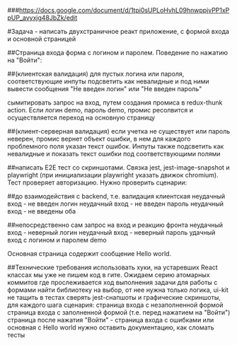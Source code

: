 ###https://docs.google.com/document/d/1tpi0sUPLoHvhL09hnwppjvPP1xPpUP_avyxjg48JbZk/edit

#Задача - написать двухстраничное реакт приложение, с формой входа и основной страницей

##Страница входа
  форма с логином и паролем. Поведение по нажатию на "Войти":

##(клиентская валидация)
 для пустых логина или пароля, соответствующие инпуты подсветить как невалидные и под ними вывести сообщения "Не введен логин" или "Не введен пароль"

сымитировать запрос на вход, путем создания промиса в redux-thunk action. Если логин demo, пароль demo, промис ресолвится и осуществляется переход на основную страницу

##(клиент-серверная валидация)
 если учетка не существует или пароль неверен, промис вернет объект ошибки, в нем для каждого проблемного поля указан текст ошибок. Инпуты также подсветить как невалидные и показать текст ошибки под соответствующими полями

##написать E2E тест со скриншотами.
 Связка jest, jest-image-snapshot и playwright (при инициализации playwright указать движок chromium). Тест проверяет авторизацию. Нужно проверить сценарии:

##до взаимодействия с backend, т.е. валидация клиентская
неудачный вход - не введен логин
неудачный вход - не введен пароль
неудачный вход - не введены оба

##непосредственно сам запрос на вход и реакцию фронта
неудачный вход - неверный логин
неудачный вход - неверный пароль
удачный вход с логином и паролем demo 

Основная страница содержит сообщение Hello world.

##Технические требования
использовать хуки, на устаревших React классах мы уже не пишем
код в гите. Ожидаем серию атомарных коммитов где прослеживается ход выполнения задачи
для работы с формами найти библиотеку на выбор, от нее нужна только логика, ui-kit не тащить
в тестах сверять jest-снапшоты и графические скриншоты, для каждого шага сценария:
страница входа с незаполненной формой
страница входа с заполненной формой (т.е. перед нажатием на "Войти")
страница после нажатия "Войти" - страница входа с ошибками или основная с Hello world
нужно оставить документацию, как сломать тесты


